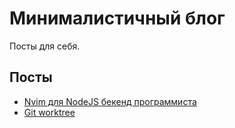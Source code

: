 # Минималистичный блог
Посты для себя.

## Посты
- [Nvim для NodeJS бекенд программиста](posts/nvim-for-backend.md)
- [Git worktree](posts/git-worktree.md)
